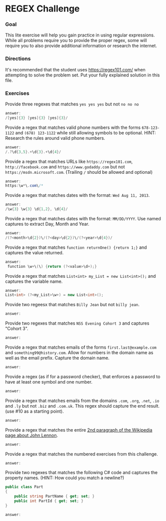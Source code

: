 # REGEX Challenge

### Goal

This lite exercise will help you gain practice in using regular expressions. While all problems require you to provide the proper regex, some will require you to also provide additional information or research the internet.

### Directions

It's recommended that the student uses https://regex101.com/ when attempting to solve the problem set. Put your fully explained solution in this file. 

### Exercises

Provide three regexes that matches `yes yes yes` but not `no no no`

```c#
answer:
/[yes]{3} [yes]{3} [yes]{3}/
```

Provide a regex that matches valid phone numbers with the forms `678-123-1122` and `(678) 123-1122` while still allowing symbols to be optional. HINT: Research the rules around valid phone numbers.

```c#
answer:
/.?\d{3,5}.+\d{3}.+\d{4}/
```

Provide a regex that matches URLs like `https://regex101.com`, `http://facebook.com` and `https://www.godaddy.com` but not `https://msdn.microsoft.com`. (Trailing `/` should be allowed and optional)

```c#
answer:
https:\w*\.com\/*
```

Provide a regex that matches dates with the format: `Wed Aug 11, 2013`.

```c#
answer:
/\w{3} \w{3} \d{1,2}, \d{4}/
```

Provide a regex that matches dates with the format: `MM/DD/YYYY`. Use named captures to extract Day, Month and Year.

```c#
answer:
/(?<month>\d{2})\/(?<day>\d{2})\/(?<year>\d{4})/
```

Provide a regex that matches `function returnOne() {return 1;}` and captures the value returned.

```c#
answer:
 function \w+\(\) {return (?<value>\d+);}
```

Provide a regex that matches `List<int> my_List = new List<int>();` and captures the variable name.

```c#
answer:
List<int> (?<my_List>\w+) = new List<int>();
```

Provide two regeesx that matches `Billy Jean` but not `billy jean`.

```c#
answer:

```

Provide two regexes that matches `NSS Evening Cohort 3` and captures "Cohort 3".

```c#
answer:

```

Provide a regex that matches emails of the forms `first.last@example.com` and `something99@history.com`. Allow for numbers in the domain name as well as the email prefix. Capture the domain name.

```c#
answer:

```

Provide a regex (as if for a password checker), that enforces a password to have at least one symbol and one number.

```c#
answer:

```

Provide a regex that matches emails from the domains `.com`, `.org`, `.net`, `.io` and `.ly` but not `.biz` and `.com.uk`. This regex should capture the end result. (use #10 as a starting point).

```c#
answer:

```

Provide a regex that matches the entire [2nd paragraph of the Wikipedia page about John Lennon](https://en.wikipedia.org/wiki/John_Lennon).

```c#
answer:

```

Provide a regex that matches the numbered exercises from this challenge.

```c#
answer:

```

Provide two regexes that matches the following C# code and captures the property names. (HINT: How could you match a newline?)

```c#
public class Part
{
    public string PartName { get; set; }
    public int PartId { get; set; }
}
```

```c#
answer:

```
